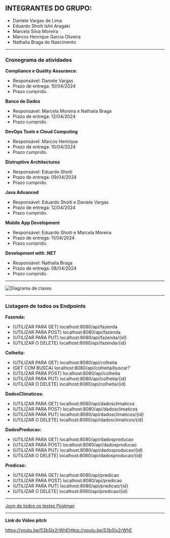 ## INTEGRANTES DO GRUPO:

- Daniele Vargas de Lima  
- Eduardo Shoiti Ishii Aragaki  
- Marcela Silva Moreira  
- Marcos Henrique Garcia Oliveira  
- Nathalia Braga do Nascimento  

<hr />

### Cronograma de atividades
**Compliance e Quality Assurance:**
- Responsável: Daniele Vargas
- Prazo de entrega: 10/04/2024
- Prazo cumprido.

**Banco de Dados**
- Responsável: Marcela Moreira e Nathalia Braga
- Prazo de entrega: 12/04/2024
- Prazo cumprido.

**DevOps Tools e Cloud Computing**
- Responsável: Marcos Henrique
- Prazo de entrega: 10/04/2024
- Prazo cumprido.

**Distruptive Architectures**
- Responsável: Eduardo Shoiti
- Prazo de entrega: 09/04/2024
- Prazo cumprido.

**Java Advanced**
- Responsável: Eduardo Shoiti e Daniele Vargas
- Prazo de entrega: 12/04/2024
- Prazo cumprido.

**Mobile App Development**
- Responsável: Eduardo Shoiti e Marcela Moreira
- Prazo de entrega: 11/04/2024
- Prazo cumprido.


**Development with .NET**
- Responsável: Nathalia Braga
- Prazo de entrega: 08/04/2024
- Prazo cumprido. 

<hr />

![Diagrama de clases]()

<hr />

### Listagem de todos os Endpoints

**Fazenda:**
- (UTILIZAR PARA GET) localhost:8080/api/fazenda
- (UTILIZAR PARA POST) localhost:8080/api/fazenda
- (UTILIZAR PARA PUT) localhost:8080/api/fazenda/{id}
- (UTILIZAR O DELETE) localhost:8080/api/fazenda/{id}

**Colheita:**
- (UTILIZAR PARA GET) localhost:8080/api/colheita
- (GET COM BUSCA) localhost:8080/api/colheita/buscar?
- (UTILIZAR PARA POST) localhost:8080/api/colheita
- (UTILIZAR PARA PUT) localhost:8080/api/colheita/{id}
- (UTILIZAR O DELETE) localhost:8080/api/colheita/{id}

**DadosClimaticos:**
- (UTILIZAR PARA GET) localhost:8080/api/dadosclimaticos
- (UTILIZAR PARA POST) localhost:8080/api/dadosclimaticos
- (UTILIZAR PARA PUT) localhost:8080/api/dadosclimaticos/{id}
- (UTILIZAR O DELETE) localhost:8080/api/dadosclimaticos/{id}

**DadosProducao:**
- (UTILIZAR PARA GET) localhost:8080/api/dadosproducao
- (UTILIZAR PARA POST) localhost:8080/api/dadosproducao
- (UTILIZAR PARA PUT) localhost:8080/api/dadosproducao/{id}
- (UTILIZAR O DELETE) localhost:8080/api/dadosproducao/{id}

**Predicao:**
- (UTILIZAR PARA GET) localhost:8080/api/predicao
- (UTILIZAR PARA POST) localhost:8080/api/predicao
- (UTILIZAR PARA PUT) localhost:8080/api/predicao/{id}
- (UTILIZAR O DELETE) localhost:8080/api/predicao/{id} 


<hr />

[Json de todos os testes Postman](https://github.com/EduardoShoiti/sprints_java_advanced/blob/master/Endpoint%20-%20Sprint%201.postman_collection.json)

<hr />

**Link do Vídeo pitch**

https://youtu.be/53bSlx2rWhEhttps://youtu.be/53bSlx2rWhE 

